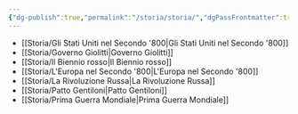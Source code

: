 ```yaml
---
{"dg-publish":true,"permalink":"/storia/storia/","dgPassFrontmatter":true,"noteIcon":"","created":"2024-12-31T14:06:29.281+01:00","updated":"2024-12-31T14:23:41.366+01:00"}
---
```


- [[Storia/Gli Stati Uniti nel Secondo '800\|Gli Stati Uniti nel Secondo '800]]
- [[Storia/Governo Giolitti\|Governo Giolitti]]
- [[Storia/Il Biennio rosso\|Il Biennio rosso]]
- [[Storia/L'Europa nel Secondo '800\|L'Europa nel Secondo '800]]
- [[Storia/La Rivoluzione Russa\|La Rivoluzione Russa]]
- [[Storia/Patto Gentiloni\|Patto Gentiloni]]
- [[Storia/Prima Guerra Mondiale\|Prima Guerra Mondiale]]